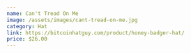 ```yaml
---
name: Can't Tread On Me
image: /assets/images/cant-tread-on-me.jpg
category: Hat
link: https://bitcoinhatguy.com/product/honey-badger-hat/
price: $26.00
---
```

